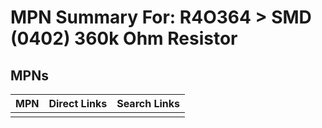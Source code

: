 



# MPN Summary For: R4O364 > SMD (0402) 360k Ohm Resistor

## MPNs
  

|MPN|Direct Links|Search Links|
| :--- | :--- | :--- |
||||

